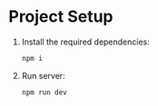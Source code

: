 # Project Setup

1. Install the required dependencies:

   ```sh
   npm i
   ```

2. Run server:

   ```sh
   npm run dev
   ```
